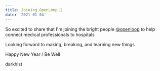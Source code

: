 ```yaml
---
title: Joining OpenLoop 🎉
date: '2021-01-04'
---
```


So excited to share that I'm joining the bright people [@openloop](https://twitter.com@openloophealth) to help connect medical professionals to hospitals

Looking forward to making, breaking, and learning new things

Happy New Year / Be Well

darkhist

